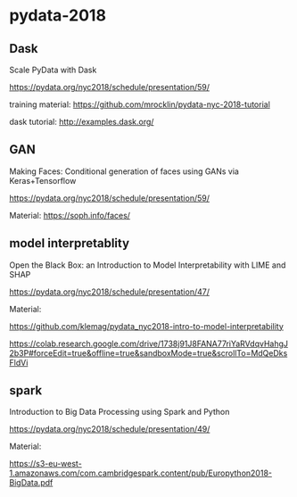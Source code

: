 # pydata-2018

## Dask

Scale PyData with Dask

https://pydata.org/nyc2018/schedule/presentation/59/

training material: https://github.com/mrocklin/pydata-nyc-2018-tutorial

dask tutorial: http://examples.dask.org/


## GAN

Making Faces: Conditional generation of faces using GANs via Keras+Tensorflow

https://pydata.org/nyc2018/schedule/presentation/59/

Material: https://soph.info/faces/


## model interpretablity

Open the Black Box: an Introduction to Model Interpretability with LIME and SHAP

https://pydata.org/nyc2018/schedule/presentation/47/

Material: 

https://github.com/klemag/pydata_nyc2018-intro-to-model-interpretability

https://colab.research.google.com/drive/1738j91J8FANA77riYaRVdqvHahgJ2b3P#forceEdit=true&offline=true&sandboxMode=true&scrollTo=MdQeDksFldVi


## spark

Introduction to Big Data Processing using Spark and Python

https://pydata.org/nyc2018/schedule/presentation/49/

Material: 

https://s3-eu-west-1.amazonaws.com/com.cambridgespark.content/pub/Europython2018-BigData.pdf




